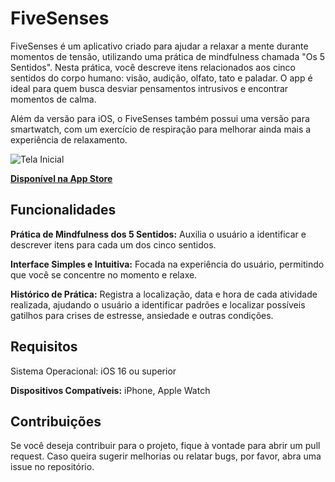 # FiveSenses

FiveSenses é um aplicativo criado para ajudar a relaxar a mente durante momentos de tensão, utilizando uma prática de mindfulness chamada "Os 5 Sentidos". Nesta prática, você descreve itens relacionados aos cinco sentidos do corpo humano: visão, audição, olfato, tato e paladar. O app é ideal para quem busca desviar pensamentos intrusivos e encontrar momentos de calma.

Além da versão para iOS, o FiveSenses também possui uma versão para smartwatch, com um exercício de respiração para melhorar ainda mais a experiência de relaxamento.

![Tela Inicial](images/tela-inicial.png)

**[Disponível na App Store](linkdoapp)** 
## Funcionalidades

**Prática de Mindfulness dos 5 Sentidos:** Auxilia o usuário a identificar e descrever itens para cada um dos cinco sentidos.

**Interface Simples e Intuitiva:** Focada na experiência do usuário, permitindo que você se concentre no momento e relaxe.

**Histórico de Prática:** Registra a localização, data e hora de cada atividade realizada, ajudando o usuário a identificar padrões e localizar possíveis gatilhos para crises de estresse, ansiedade e outras condições.

## Requisitos
Sistema Operacional: iOS 16 ou superior

**Dispositivos Compatíveis:** iPhone, Apple Watch

## Contribuições
Se você deseja contribuir para o projeto, fique à vontade para abrir um pull request. Caso queira sugerir melhorias ou relatar bugs, por favor, abra uma issue no repositório.


